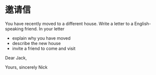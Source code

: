# 邀请信

You have recently moved to a different house.
Write a letter to a English-speaking friend. In your letter

- explain why you have moved
- describe the new house
- invite a friend to come and visit


Dear Jack,




Yours, sincerely
Nick